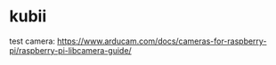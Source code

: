 # kubii
test camera:
https://www.arducam.com/docs/cameras-for-raspberry-pi/raspberry-pi-libcamera-guide/
